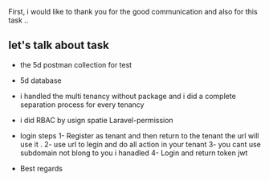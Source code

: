 First, i would like to thank you for the good communication and also for this task ..  

## let's talk about task
- the 5d postman collection for test
- 5d database

- i handled the multi tenancy without package and i did a complete separation process for every tenancy
- i did RBAC by usign spatie Laravel-permission 
  
- login steps 
    1- Register as tenant and then return to the tenant the url will use it .
    2- use url to legin and do all action in your tenant 
    3- you cant use subdomain not blong to you i hanadled 
    4- Login and return token jwt

- Best regards
      

